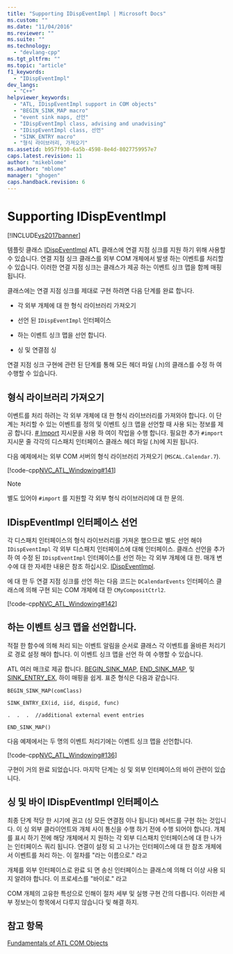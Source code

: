 ```yaml
---
title: "Supporting IDispEventImpl | Microsoft Docs"
ms.custom: ""
ms.date: "11/04/2016"
ms.reviewer: ""
ms.suite: ""
ms.technology: 
  - "devlang-cpp"
ms.tgt_pltfrm: ""
ms.topic: "article"
f1_keywords: 
  - "IDispEventImpl"
dev_langs: 
  - "C++"
helpviewer_keywords: 
  - "ATL, IDispEventImpl support in COM objects"
  - "BEGIN_SINK_MAP macro"
  - "event sink maps, 선언"
  - "IDispEventImpl class, advising and unadvising"
  - "IDispEventImpl class, 선언"
  - "SINK_ENTRY macro"
  - "형식 라이브러리, 가져오기"
ms.assetid: b957f930-6a5b-4598-8e4d-8027759957e7
caps.latest.revision: 11
author: "mikeblome"
ms.author: "mblome"
manager: "ghogen"
caps.handback.revision: 6
---
```

# Supporting IDispEventImpl
[!INCLUDE[vs2017banner](../assembler/inline/includes/vs2017banner.md)]

템플릿 클래스  [IDispEventImpl](../atl/reference/idispeventimpl-class.md) ATL 클래스에 연결 지점 싱크를 지원 하기 위해 사용할 수 있습니다.  연결 지점 싱크 클래스를 외부 COM 개체에서 발생 하는 이벤트를 처리할 수 있습니다.  이러한 연결 지점 싱크는 클래스가 제공 하는 이벤트 싱크 맵을 함께 매핑됩니다.  
  
 클래스에는 연결 지점 싱크를 제대로 구현 하려면 다음 단계를 완료 합니다.  
  
-   각 외부 개체에 대 한 형식 라이브러리 가져오기  
  
-   선언 된 `IDispEventImpl` 인터페이스  
  
-   하는 이벤트 싱크 맵을 선언 합니다.  
  
-   싱 및 연결점 싱  
  
 연결 지점 싱크 구현에 관련 된 단계를 통해 모든 헤더 파일 \(.h\)의 클래스를 수정 하 여 수행할 수 있습니다.  
  
## 형식 라이브러리 가져오기  
 이벤트를 처리 하려는 각 외부 개체에 대 한 형식 라이브러리를 가져와야 합니다.  이 단계는 처리할 수 있는 이벤트를 정의 및 이벤트 싱크 맵을 선언할 때 사용 되는 정보를 제공 합니다.  [\# Import](../preprocessor/hash-import-directive-cpp.md) 지시문을 사용 하 여이 작업을 수행 합니다.  필요한 추가 `#import` 지시문 줄 각각의 디스패치 인터페이스 클래스 헤더 파일 \(.h\)에 지원 됩니다.  
  
 다음 예제에서는 외부 COM 서버의 형식 라이브러리 가져오기 \(`MSCAL.Calendar.7`\).  
  
 [!code-cpp[NVC_ATL_Windowing#141](../atl/codesnippet/CPP/supporting-idispeventimpl_1.h)]  
  
> [!NOTE]
>  별도 있어야 `#import` 를 지원할 각 외부 형식 라이브러리에 대 한 문의.  
  
## IDispEventImpl 인터페이스 선언  
 각 디스패치 인터페이스의 형식 라이브러리를 가져온 했으므로 별도 선언 해야 `IDispEventImpl` 각 외부 디스패치 인터페이스에 대해 인터페이스.  클래스 선언을 추가 하 여 수정 된 `IDispEventImpl` 인터페이스를 선언 하는 각 외부 개체에 대 한.  매개 변수에 대 한 자세한 내용은 참조 하십시오.  [IDispEventImpl](../atl/reference/idispeventimpl-class.md).  
  
 에 대 한 두 연결 지점 싱크를 선언 하는 다음 코드는 `DCalendarEvents` 인터페이스 클래스에 의해 구현 되는 COM 개체에 대 한 `CMyCompositCtrl2`.  
  
 [!code-cpp[NVC_ATL_Windowing#142](../atl/codesnippet/CPP/supporting-idispeventimpl_2.h)]  
  
## 하는 이벤트 싱크 맵을 선언합니다.  
 적절 한 함수에 의해 처리 되는 이벤트 알림을 순서로 클래스 각 이벤트를 올바른 처리기로 경로 설정 해야 합니다.  이 이벤트 싱크 맵을 선언 하 여 수행할 수 있습니다.  
  
 ATL 여러 매크로 제공 합니다.  [BEGIN\_SINK\_MAP](../Topic/BEGIN_SINK_MAP.md),  [END\_SINK\_MAP](../Topic/END_SINK_MAP.md), 및  [SINK\_ENTRY\_EX](../Topic/SINK_ENTRY.md), 하이 매핑을 쉽게.  표준 형식은 다음과 같습니다.  
  
 `BEGIN_SINK_MAP(comClass)`  
  
 `SINK_ENTRY_EX(id, iid, dispid, func)`  
  
 `.  .  .  //additional external event entries`  
  
 `END_SINK_MAP()`  
  
 다음 예제에서는 두 명의 이벤트 처리기에는 이벤트 싱크 맵을 선언합니다.  
  
 [!code-cpp[NVC_ATL_Windowing#136](../atl/codesnippet/CPP/supporting-idispeventimpl_3.h)]  
  
 구현이 거의 완료 되었습니다.  마지막 단계는 싱 및 외부 인터페이스의 바이 관련이 있습니다.  
  
## 싱 및 바이 IDispEventImpl 인터페이스  
 최종 단계 적당 한 시기에 권고 \(싱 모든 연결점 이나 됩니다\) 메서드를 구현 하는 것입니다.  이 싱 외부 클라이언트와 개체 사이 통신을 수행 하기 전에 수행 되어야 합니다.  개체를 표시 하기 전에 해당 개체에서 지 원하는 각 외부 디스패치 인터페이스에 대 한 나가는 인터페이스 쿼리 됩니다.  연결이 설정 되 고 나가는 인터페이스에 대 한 참조 개체에서 이벤트를 처리 하는.  이 절차를 "라는 이름으로." 라고  
  
 개체를 외부 인터페이스로 완료 되 면 송신 인터페이스는 클래스에 의해 더 이상 사용 되지 알려야 합니다.  이 프로세스를 "바이로." 라고  
  
 COM 개체의 고유한 특성으로 인해이 절차 세부 및 실행 구현 간의 다릅니다.  이러한 세부 정보는이 항목에서 다루지 않습니다 및 해결 하지.  
  
## 참고 항목  
 [Fundamentals of ATL COM Objects](../atl/fundamentals-of-atl-com-objects.md)